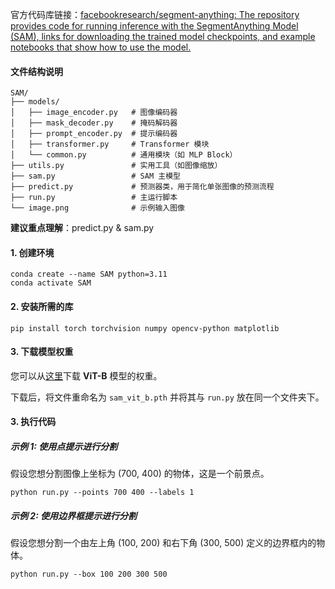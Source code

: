 官方代码库链接：[facebookresearch/segment-anything: The repository provides code for running inference with the SegmentAnything Model (SAM), links for downloading the trained model checkpoints, and example notebooks that show how to use the model.](https://github.com/facebookresearch/segment-anything)

#### 文件结构说明

```
SAM/
├── models/
│   ├── image_encoder.py   # 图像编码器
│   ├── mask_decoder.py    # 掩码解码器
│   ├── prompt_encoder.py  # 提示编码器
│   ├── transformer.py     # Transformer 模块
│   └── common.py          # 通用模块（如 MLP Block）
├── utils.py               # 实用工具（如图像缩放）
├── sam.py                 # SAM 主模型
├── predict.py             # 预测器类，用于简化单张图像的预测流程
├── run.py                 # 主运行脚本
└── image.png              # 示例输入图像
```

**建议重点理解**：predict.py & sam.py

#### 1. 创建环境

```
conda create --name SAM python=3.11
conda activate SAM
```

#### 2. 安装所需的库

```
pip install torch torchvision numpy opencv-python matplotlib
```

#### 3. 下载模型权重

您可以从[这里](https://dl.fbaipublicfiles.com/segment_anything/sam_vit_b_01ec64.pth)下载 **ViT-B** 模型的权重。

下载后，将文件重命名为 `sam_vit_b.pth` 并将其与 `run.py` 放在同一个文件夹下。

#### 3. 执行代码

##### **示例 1: 使用点提示进行分割**

假设您想分割图像上坐标为 (700, 400) 的物体，这是一个前景点。

```
python run.py --points 700 400 --labels 1
```

##### **示例 2: 使用边界框提示进行分割**

假设您想分割一个由左上角 (100, 200) 和右下角 (300, 500) 定义的边界框内的物体。

```
python run.py --box 100 200 300 500
```

